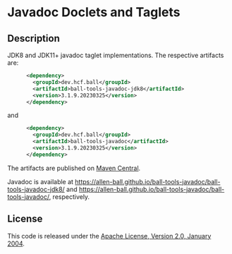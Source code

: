 Javadoc Doclets and Taglets
===========================


Description
-----------

JDK8 and JDK11+ javadoc taglet implementations.  The respective artifacts are:

```xml
      <dependency>
        <groupId>dev.hcf.ball</groupId>
        <artifactId>ball-tools-javadoc-jdk8</artifactId>
        <version>3.1.9.20230325</version>
      </dependency>
```

and

```xml
      <dependency>
        <groupId>dev.hcf.ball</groupId>
        <artifactId>ball-tools-javadoc</artifactId>
        <version>3.1.9.20230325</version>
      </dependency>
```

The artifacts are published on
[Maven Central](https://search.maven.org/search?q=ball-tools-javadoc).

Javadoc is available at
<https://allen-ball.github.io/ball-tools-javadoc/ball-tools-javadoc-jdk8/>
and <https://allen-ball.github.io/ball-tools-javadoc/ball-tools-javadoc/>,
respectively.


License
-------

This code is released under the [Apache License, Version 2.0, January 2004].


[Apache License, Version 2.0, January 2004]: https://www.apache.org/licenses/LICENSE-2.0
